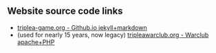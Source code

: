 ## Website source code links
- [triplea-game.org - Github.io jekyll+markdown](https://github.com/triplea-game/triplea-game.github.io)
- (used for nearly 15 years, now legacy) [tripleawarclub.org - Warclub apache+PHP](https://github.com/triplea-game/tripleawarclub.org)
